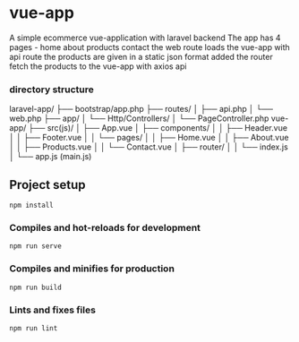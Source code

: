 # vue-app
A simple ecommerce vue-application with laravel backend
The app has 4 pages - home about products contact
the web route loads the vue-app
with api route the products are given in a  static json format
added the router 
fetch the products to the vue-app with axios api

### directory structure 
laravel-app/
├── bootstrap/app.php
├── routes/
│   ├── api.php 
│   └── web.php
├── app/
│   └── Http/Controllers/
│       └── PageController.php
vue-app/
├── src(js)/
│   ├── App.vue
│   ├── components/
│   │   ├── Header.vue
│   │   ├── Footer.vue
│   │   └── pages/
│   │       ├── Home.vue
│   │       ├── About.vue
│   │       ├── Products.vue
│   │       └── Contact.vue
│   ├── router/
│   │   └── index.js
│   └── app.js (main.js)

 ## Project setup
```
npm install
```

### Compiles and hot-reloads for development
```
npm run serve
```

### Compiles and minifies for production
```
npm run build
```

### Lints and fixes files
```
npm run lint
```
